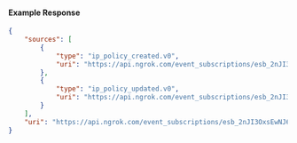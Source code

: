 <!-- Code generated for API Clients. DO NOT EDIT. -->

#### Example Response

```json
{
	"sources": [
		{
			"type": "ip_policy_created.v0",
			"uri": "https://api.ngrok.com/event_subscriptions/esb_2nJI3OxsEwNJ6LZmx7ATpDI8gSB/sources/ip_policy_created.v0"
		},
		{
			"type": "ip_policy_updated.v0",
			"uri": "https://api.ngrok.com/event_subscriptions/esb_2nJI3OxsEwNJ6LZmx7ATpDI8gSB/sources/ip_policy_updated.v0"
		}
	],
	"uri": "https://api.ngrok.com/event_subscriptions/esb_2nJI3OxsEwNJ6LZmx7ATpDI8gSB/sources"
}
```
